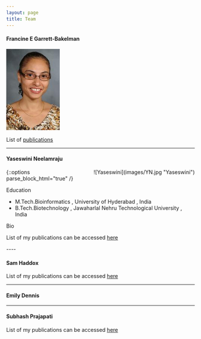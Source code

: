 ```yaml
---
layout: page
title: Team
---
```


#### Francine E Garrett-Bakelman
![Fran](images/FGB.png "Francine")


List of [publications][FGB_pubmed]

----

#### Yaseswini Neelamraju
<div style="float:right; text-align:center; margin-left:10px;">
![Yaseswini](images/YN.jpg "Yaseswini")
</div>
{::options parse_block_html="true" /}

Education

- M.Tech.Bioinformatics , University of Hyderabad , India
- B.Tech.Biotechnology , Jawaharlal Nehru Technological University , India

Bio

List of my publications can be accessed [here][YN_pubmed]
</div>
----

#### Sam Haddox


List of my publications can be accessed [here][SH_pubmed]

----

#### Emily Dennis

----

#### Subhash Prajapati

List of my publications can be accessed [here][SP_pubmed]


<!-- Pubmed Links in alphabetical order -->
[FGB_pubmed]: https://www.ncbi.nlm.nih.gov/pubmed/?term=garrett-bakelman%2C+francine
[SH_pubmed]: https://www.ncbi.nlm.nih.gov/pubmed/?term=haddox%2C+sam
[SP_pubmed]: https://www.ncbi.nlm.nih.gov/pubmed/?term=prajapati%2C+subhash
[YN_pubmed]: https://www.ncbi.nlm.nih.gov/pubmed/?term=neelamraju%2C+yaseswini



